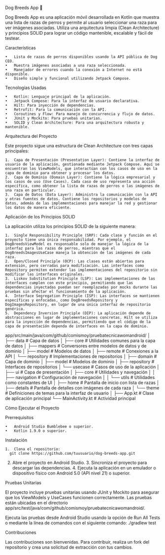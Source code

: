 Dog Breeds App 🐶

Dog Breeds App es una aplicación móvil desarrollada en Kotlin que muestra una lista de razas de perros y permite al usuario seleccionar una raza para ver imágenes asociadas. Utiliza una arquitectura limpia (Clean Architecture) y principios SOLID para lograr un código mantenible, escalable y fácil de testear.

Características

	•	Lista de razas de perros disponibles usando la API pública de Dog CEO.
	•	Muestra imágenes asociadas a una raza seleccionada.
	•	Manejador de errores cuando la conexión a Internet no está disponible.
	•	Diseño simple y funcional utilizando Jetpack Compose.

Tecnologías Usadas

	•	Kotlin: Lenguaje principal de la aplicación.
	•	Jetpack Compose: Para la interfaz de usuario declarativa.
	•	Hilt: Para inyección de dependencias.
	•	Retrofit: Para la comunicación con la API.
	•	Coroutines y Flow: Para manejo de concurrencia y flujo de datos.
	•	JUnit y Mockito: Para pruebas unitarias.
	•	SOLID y Clean Architecture: Para una arquitectura robusta y mantenible.

Arquitectura del Proyecto

Este proyecto sigue una estructura de Clean Architecture con tres capas principales:

	1.	Capa de Presentación (Presentation Layer): Contiene la interfaz de usuario de la aplicación, gestionada mediante Jetpack Compose. Aquí se encuentran los ViewModels, que interactúan con los casos de uso en la capa de dominio para obtener y procesar los datos.
	2.	Capa de Dominio (Domain Layer): Contiene la lógica empresarial y los casos de uso (Use Cases). Cada caso de uso representa una acción específica, como obtener la lista de razas de perros o las imágenes de una raza en particular.
	3.	Capa de Datos (Data Layer): Administra la comunicación con la API y otras fuentes de datos. Contiene los repositorios y modelos de datos, además de las implementaciones para manejar la red y gestionar los datos de manera eficiente.

Aplicación de los Principios SOLID

La aplicación utiliza los principios SOLID de la siguiente manera:

	1.	Single Responsibility Principle (SRP): Cada clase y función en el proyecto tiene una única responsabilidad. Por ejemplo, el DogBreedsViewModel es responsable solo de manejar la lógica de la interfaz para las razas de perros, mientras que el DogBreedsImagesUseCase maneja la obtención de las imágenes de cada raza.
	2.	Open/Closed Principle (OCP): Las clases están abiertas para extensión, pero cerradas para modificación. Las interfaces como Repository permiten extender las implementaciones del repositorio sin modificar las interfaces originales.
	3.	Liskov Substitution Principle (LSP): Las implementaciones de las interfaces cumplen con este principio, permitiendo que las dependencias inyectadas puedan ser reemplazadas por mocks durante las pruebas sin afectar el funcionamiento de la aplicación.
	4.	Interface Segregation Principle (ISP): Las interfaces se mantienen específicas y enfocadas, como DogBreedsRepository y DogImagesRepository, en lugar de una única interfaz de repositorio genérica.
	5.	Dependency Inversion Principle (DIP): La aplicación depende de abstracciones en lugar de implementaciones concretas. Hilt se utiliza para la inyección de dependencias, permitiendo que el código de la capa de presentación dependa de interfaces en la capa de dominio.

app/src/main/java/com/github/comismoy/pruebatecnicawomandroid/
│
├── data                       # Capa de datos
│   ├── core                   # Utilidades comunes para la capa de datos
│   ├── mappers                # Conversores entre modelos de datos y de dominio
│   ├── model                  # Modelos de datos
│   ├── remote                 # Conexiones a la API
│   └── repository             # Implementaciones de repositorios
│
├── domain                     # Capa de dominio
│   ├── model                  # Modelos de dominio
│   ├── repository             # Interfaces de repositorios
│   └── usecase                # Casos de uso de la aplicación
│
├── ui                         # Capa de presentación
│   ├── core                   # Utilidades y navegación
│   │   ├── navigation         # Configuración de navegación
│   │   └── utils              # Utilidades como constantes de UI
│   ├── home                   # Pantalla de inicio con lista de razas
│   ├── details                # Pantalla de detalles con imágenes de cada raza
│   └── theme                  # Definiciones de temas para la interfaz de usuario
│
├── App.kt                     # Clase de aplicación principal
└── MainActivity.kt            # Actividad principal

Cómo Ejecutar el Proyecto

Prerrequisitos

	•	Android Studio Bumblebee o superior.
	•	Kotlin 1.9.0 o superior.

Instalación

	1.	Clona el repositorio:
      git clone https://github.com/tuusuario/dog-breeds-app.git
  2.	Abre el proyecto en Android Studio.
	3.	Sincroniza el proyecto para descargar las dependencias.
	4.	Ejecuta la aplicación en un emulador o dispositivo físico con Android 5.0 (API nivel 21) o superior.

Pruebas Unitarias

El proyecto incluye pruebas unitarias usando JUnit y Mockito para asegurar que los ViewModels y UseCases funcionen correctamente. Las pruebas están ubicadas en el directorio app/src/test/java/com/github/comismoy/pruebatecnicawomandroid/.

Ejecuta las pruebas desde Android Studio usando la opción de Run All Tests o mediante la línea de comandos con el siguiente comando:
./gradlew test

Contribuciones

Las contribuciones son bienvenidas. Para contribuir, realiza un fork del repositorio y crea una solicitud de extracción con tus cambios.
